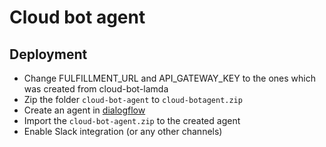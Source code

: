 # Cloud bot agent

## Deployment
* Change FULFILLMENT_URL and API_GATEWAY_KEY to the ones which was created from cloud-bot-lamda
* Zip the folder `cloud-bot-agent` to `cloud-botagent.zip`
* Create an agent in [dialogflow](https://console.dialogflow.com)
* Import the `cloud-bot-agent.zip` to the created agent
* Enable Slack integration (or any other channels)
